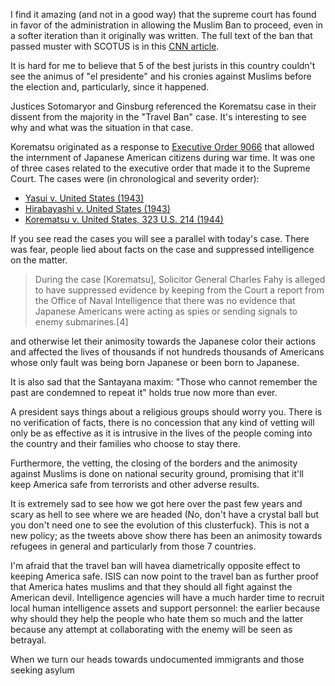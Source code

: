 I find it amazing (and not in a good way) that the supreme court has found in favor of the administration in allowing the Muslim Ban to proceed, even in a softer iteration than it originally was written. The full text of the ban that passed muster with SCOTUS is in this [CNN article](https://www.cnn.com/2017/01/28/politics/text-of-trump-executive-order-nation-ban-refugees/index.html).

It is hard for me to believe that 5 of the best jurists in this country couldn't see the animus of "el presidente" and his cronies against Muslims before the election and, particularly, since it happened.

Justices Sotomaryor and Ginsburg referenced the Korematsu case in their dissent from the majority in the "Travel Ban" case. It's interesting to see why and what was the situation in that case.

Korematsu originated as a response to [Executive Order 9066](https://www.wikiwand.com/en/Executive_Order_9066) that allowed the internment of Japanese American citizens during war time.  It was one of three cases related to the executive order that made it to the Supreme Court. The cases were (in chronological and severity order):

* [Yasui v. United States (1943)](https://www.wikiwand.com/en/Yasui_v._United_States)
* [Hirabayashi v. United States (1943)](https://www.wikiwand.com/en/Hirabayashi_v._United_States)
* [Korematsu v. United States, 323 U.S. 214 (1944)](https://www.wikiwand.com/en/Korematsu_v._United_States)

If you see read the cases you will see a parallel with today's case. There was fear, people lied about facts on the case and suppressed intelligence on the matter.

> During the case [Korematsu], Solicitor General Charles Fahy is alleged to have suppressed evidence by keeping from the Court a report from the Office of Naval Intelligence that there was no evidence that Japanese Americans were acting as spies or sending signals to enemy submarines.[4]

and otherwise let their animosity towards the Japanese color their actions and affected the lives of thousands if not hundreds thousands of Americans whose only fault was being born Japanese or been born to Japanese.

It is also sad that the Santayana maxim: "Those who cannot remember the past are condemned to repeat it" holds true now more than ever.

A president says things about a religious groups should worry you. There is no verification of facts, there is no concession that any kind of vetting will only be as effective as it is intrusive in the lives of the people coming into the country and their families who choose to stay there.

Furthermore, the vetting, the closing of the borders and the animosity against Muslims is done on national security ground, promising that it'll keep America safe from terrorists and other adverse results.

It is extremely sad to see how we got here over the past few years and scary as hell to see where we are headed (No, don't have a crystal ball but you don't need one to see the evolution of this clusterfuck). This is not a new policy; as the tweets above show there has been an animosity towards refugees in general and particularly from those 7 countries.

I'm afraid that the travel ban will havea diametrically opposite effect to keeping America safe. ISIS can now point to the travel ban as further proof that America hates muslims and that they should all fight against the American devil.  Intelligence agencies will have a much harder time to recruit local human intelligence assets and support personnel: the earlier because why should they help the people who hate them so much and the latter because any attempt at collaborating with the enemy will be seen as betrayal.

When we turn our heads towards undocumented immigrants and those seeking asylum
